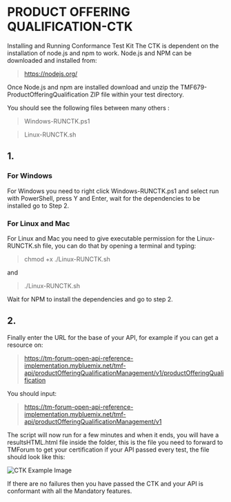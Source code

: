 # PRODUCT OFFERING QUALIFICATION-CTK
Installing and Running Conformance Test Kit
The CTK is dependent on the installation of node.js and npm to work.
Node.js and NPM can be downloaded and installed from:

>https://nodejs.org/

Once Node.js and npm are installed download and unzip the TMF679-ProductOfferingQualification ZIP file within your test directory.

You should see the following files between many others :

>Windows-RUNCTK.ps1

>Linux-RUNCTK.sh

## 1.
### For Windows
For Windows you need to right click Windows-RUNCTK.ps1 and select run with PowerShell, press Y and Enter, wait for the dependencies to be installed go to Step 2.
### For Linux and Mac
For Linux and Mac you need to give executable permission for the Linux-RUNCTK.sh file, you can do that by opening a terminal and typing:
>chmod +x ./Linux-RUNCTK.sh

and 

>./Linux-RUNCTK.sh

Wait for NPM to install the dependencies and go to step 2.

## 2.
Finally enter the URL for the base of your API, for example if you can get a resource on:
>https://tm-forum-open-api-reference-implementation.mybluemix.net/tmf-api/productOfferingQualificationManagement/v1/productOfferingQualification

You should input:
>https://tm-forum-open-api-reference-implementation.mybluemix.net/tmf-api/productOfferingQualificationManagement/v1

The script will now run for a few minutes and when it ends, you will have a resultsHTML.html file inside the folder, this is the file you need to forward to TMForum to get your certification if your API passed every test, the file should look like this:

![CTK Example Image](https://github.com/tmforum-rand/CTK-TMF679-ProductOfferingQualification-R18.0/blob/master/images/Output-Example.png)


If there are no failures then you have passed the CTK and your API is conformant with all
the Mandatory features.





